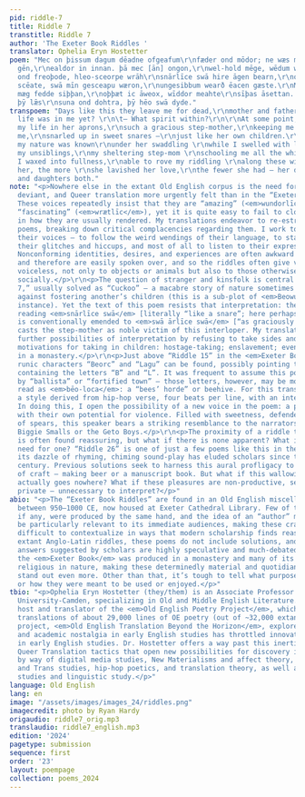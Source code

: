 ```yaml
---
pid: riddle-7
title: Riddle 7
transtitle: Riddle 7
author: 'The Exeter Book Riddles '
translator: Ophelia Eryn Hostetter
poem: "Mec on þissum dagum dēadne ofgeafum\r\nfæder ond mōdor; ne wæs mē feorh þā
  gēn,\r\nealdor in innan. þā mec [ān] ongon,\r\nwel-hold mēge, wēdum weccan,\r\nheold
  ond freoþode, hleo-sceorpe wrāh\r\nsnārlīce swā hire āgen bearn,\r\noþþæt ic under
  scēate, swā mīn gesceapu wæron,\r\nungesibbum wearð ēacen gæste.\r\nMec sēo friþe
  mæg fedde siþþan,\r\noþþæt ic āweox, wīddor meahte\r\nsīþas āsettan. Hēo hæfde swǣsra
  þȳ lǣs\r\nsuna ond dohtra, þȳ hēo swā dyde."
transpoem: "Days like this they leave me for dead,\r\nmother and father both. \r\nWhat
  life was in me yet? \r\n\t— What spirit within?\r\n\r\nAt some point, some woman\r\nroused
  my life in her aprons,\r\nsuch a gracious step-mother,\r\nkeeping me and preserving
  me,\r\nsnarled up in sweet snares —\r\njust like her own children.\r\n\r\nUntil
  my nature was known\r\nunder her swaddling \r\nwhile I swelled with life \r\namongst
  my unsiblings,\r\nmy sheltering step-mom \r\nschooling me all the while,\r\nuntil
  I waxed into fullness,\r\nable to rove my riddling \r\nalong these wider ways.\r\n\r\nPoor
  her, the more \r\nshe lavished her love,\r\nthe fewer she had — her dear ones,\r\nsons
  and daughters both."
note: "<p>Nowhere else in the extant Old English corpus is the need for non-conforming,
  deviant, and Queer translation more urgently felt than in the “Exeter Book Riddles”.
  These voices repeatedly insist that they are “amazing” (<em>wundorlīcu</em>) and
  “fascinating” (<em>wrætlīc</em>), yet it is quite easy to fail to clock their extravagance
  in how they are usually rendered. My translations endeavor to re-estrange these
  poems, breaking down critical complacencies regarding them. I work to vibe with
  their voices — to follow the weird wendings of their language, to stay awake to
  their glitches and hiccups, and most of all to listen to their expressive capacities.
  Nonconforming identities, desires, and experiences are often awkward to state aloud
  and therefore are easily spoken over, and so the riddles often give voice to the
  voiceless, not only to objects or animals but also to those otherwise invisible
  socially.</p>\r\n<p>The question of stranger and kinsfolk is central to “Riddle
  7,” usually solved as “Cuckoo” — a macabre story of nature sometimes used as a warning
  against fostering another’s children (this is a sub-plot of <em>Beowulf</em>, for
  instance). Yet the text of this poem resists that interpretation: the manuscript
  reading <em>snārlīce swā</em> [literally “like a snare”; here perhaps, “deviously”]
  is conventionally emended to <em>swā ārlīce swā</em> [“as graciously as”], which
  casts the step-mother as noble victim of this interloper. My translation opens up
  further possibilities of interpretation by refusing to take sides and suggests other
  motivations for taking in children: hostage-taking; enslavement; even placement
  in a monastery.</p>\r\n<p>Just above “Riddle 15” in the <em>Exeter Book</em>, the
  runic characters “Beorc” and “Lagu” can be found, possibly pointing to a solution
  containing the letters “B” and “L”. It was frequent to assume this poem was solved
  by “ballista” or “fortified town” — those letters, however, may be more convincingly
  read as <em>bēo-loca</em>: a “bees’ horde” or beehive. For this translation I chose
  a style derived from hip-hop verse, four beats per line, with an internal rhyme.
  In doing this, I open the possibility of a new voice in the poem: a poet grappling
  with their own potential for violence. Filled with sweetness, defended by the points
  of spears, this speaker bears a striking resemblance to the narrators created by
  Biggie Smalls or the Geto Boys.</p>\r\n<p>The proximity of a riddle to its solution
  is often found reassuring, but what if there is none apparent? What if there’s no
  need for one? “Riddle 26” is one of just a few poems like this in the collection;
  its dazzle of rhyming, chiming sound-play has eluded scholars since the nineteenth
  century. Previous solutions seek to harness this aural profligacy to the process
  of craft — making beer or a manuscript book. But what if this wallowing in the fun
  actually goes nowhere? What if these pleasures are non-productive, self-contained,
  private — unnecessary to interpret?</p>"
abio: "<p>The “Exeter Book Riddles” are found in an Old English miscellany produced
  between 950–1000 CE, now housed at Exeter Cathedral Library. Few of these riddles,
  if any, were produced by the same hand, and the idea of an “author” may not even
  be particularly relevant to its immediate audiences, making these crafty jewels
  difficult to contextualize in ways that modern scholarship finds reassuring. Unlike
  extant Anglo-Latin riddles, these poems do not include solutions, and many of the
  answers suggested by scholars are highly speculative and much-debated. Most likely
  the <em>Exeter Book</em> was produced in a monastery and many of its contents are
  religious in nature, making these determinedly material and quotidian expressions
  stand out even more. Other than that, it’s tough to tell what purpose they served
  or how they were meant to be used or enjoyed.</p>"
tbio: "<p>Ophelia Eryn Hostetter (they/them) is an Associate Professor at Rutgers
  University-Camden, specializing in Old and Middle English Literature. They are the
  host and translator of the <em>Old English Poetry Project</em>, which contains verse
  translations of about 29,000 lines of OE poetry (out of ~32,000 extant). Their latest
  project, <em>Old English Translation Beyond the Horizon</em>, explores how cultural
  and academic nostalgia in early English studies has throttled innovation and inclusivity
  in early English studies. Dr. Hostetter offers a way past this inertia by mobilizing
  Queer Translation tactics that open new possibilities for discovery in this archive
  by way of digital media studies, New Materialisms and affect theory, Queer, feminist
  and Trans studies, hip-hop poetics, and translation theory, as well as manuscript
  studies and linguistic study.</p>"
language: Old English
lang: en
image: "/assets/images/images_24/riddles.png"
imagecredit: photo by Ryan Hardy
origaudio: riddle7_orig.mp3
translaudio: riddle7_english.mp3
edition: '2024'
pagetype: submission
sequence: first
order: '23'
layout: poempage
collection: poems_2024
---
```

